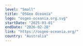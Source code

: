 ```yaml
---
level: "Small"
title: "OSGeo Oceania"
logo: "osgeo-oceania.org.svg"
startDate: "2025-03-01"
endDate: "2026-02-28"
link: "https://osgeo-oceania.org/"
country: "Australia"
---
```

